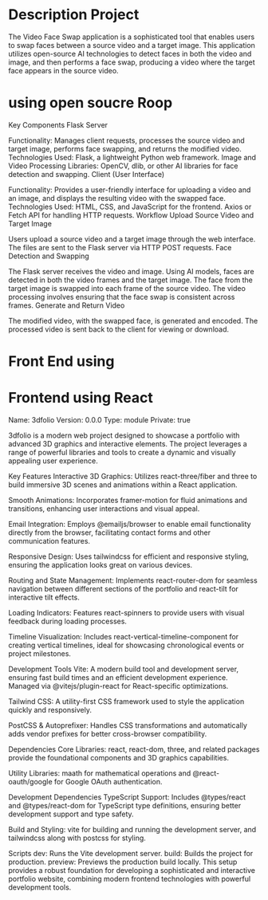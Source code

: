 # Description Project 
The Video Face Swap application is a sophisticated tool that enables users to swap faces between a source video and a target image. This application utilizes open-source AI technologies to detect faces in both the video and image, and then performs a face swap, producing a video where the target face appears in the source video.
# using open soucre Roop
Key Components
Flask Server

Functionality: Manages client requests, processes the source video and target image, performs face swapping, and returns the modified video.
Technologies Used: Flask, a lightweight Python web framework.
Image and Video Processing Libraries: OpenCV, dlib, or other AI libraries for face detection and swapping.
Client (User Interface)

Functionality: Provides a user-friendly interface for uploading a video and an image, and displays the resulting video with the swapped face.
Technologies Used: HTML, CSS, and JavaScript for the frontend. Axios or Fetch API for handling HTTP requests.
Workflow
Upload Source Video and Target Image

Users upload a source video and a target image through the web interface.
The files are sent to the Flask server via HTTP POST requests.
Face Detection and Swapping

The Flask server receives the video and image.
Using AI models, faces are detected in both the video frames and the target image.
The face from the target image is swapped into each frame of the source video.
The video processing involves ensuring that the face swap is consistent across frames.
Generate and Return Video

The modified video, with the swapped face, is generated and encoded.
The processed video is sent back to the client for viewing or download.

# Front End using 
# Frontend using React 
Name: 3dfolio
Version: 0.0.0
Type: module
Private: true

3dfolio is a modern web project designed to showcase a portfolio with advanced 3D graphics and interactive elements. The project leverages a range of powerful libraries and tools to create a dynamic and visually appealing user experience.

Key Features
Interactive 3D Graphics: Utilizes react-three/fiber and three to build immersive 3D scenes and animations within a React application.

Smooth Animations: Incorporates framer-motion for fluid animations and transitions, enhancing user interactions and visual appeal.

Email Integration: Employs @emailjs/browser to enable email functionality directly from the browser, facilitating contact forms and other communication features.

Responsive Design: Uses tailwindcss for efficient and responsive styling, ensuring the application looks great on various devices.

Routing and State Management: Implements react-router-dom for seamless navigation between different sections of the portfolio and react-tilt for interactive tilt effects.

Loading Indicators: Features react-spinners to provide users with visual feedback during loading processes.

Timeline Visualization: Includes react-vertical-timeline-component for creating vertical timelines, ideal for showcasing chronological events or project milestones.

Development Tools
Vite: A modern build tool and development server, ensuring fast build times and an efficient development experience. Managed via @vitejs/plugin-react for React-specific optimizations.

Tailwind CSS: A utility-first CSS framework used to style the application quickly and responsively.

PostCSS & Autoprefixer: Handles CSS transformations and automatically adds vendor prefixes for better cross-browser compatibility.

Dependencies
Core Libraries: react, react-dom, three, and related packages provide the foundational components and 3D graphics capabilities.

Utility Libraries: maath for mathematical operations and @react-oauth/google for Google OAuth authentication.

Development Dependencies
TypeScript Support: Includes @types/react and @types/react-dom for TypeScript type definitions, ensuring better development support and type safety.

Build and Styling: vite for building and running the development server, and tailwindcss along with postcss for styling.

Scripts
dev: Runs the Vite development server.
build: Builds the project for production.
preview: Previews the production build locally.
This setup provides a robust foundation for developing a sophisticated and interactive portfolio website, combining modern frontend technologies with powerful development tools.

